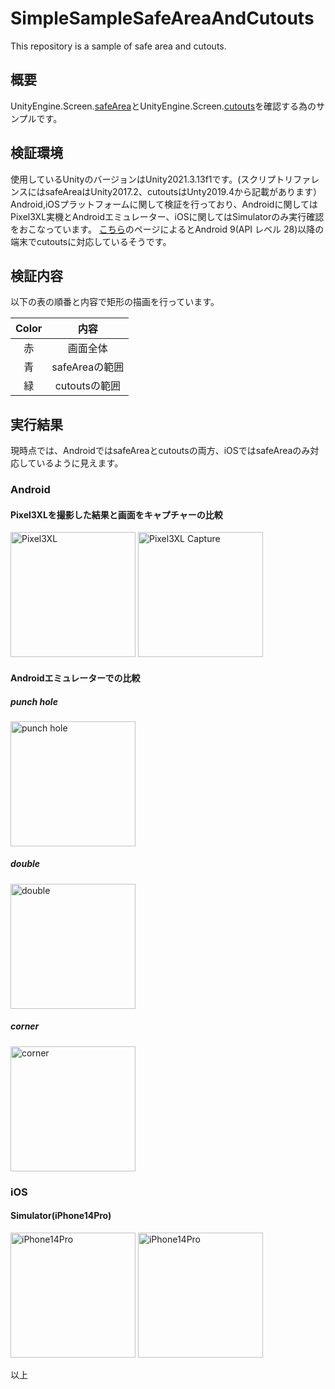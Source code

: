 # SimpleSampleSafeAreaAndCutouts
This repository is a sample of safe area and cutouts.

## 概要

UnityEngine.Screen.[safeArea](https://docs.unity3d.com/ja/current/ScriptReference/Screen-safeArea.html)とUnityEngine.Screen.[cutouts](https://docs.unity3d.com/ja/current/ScriptReference/Screen-cutouts.html)を確認する為のサンプルです。

## 検証環境

使用しているUnityのバージョンはUnity2021.3.13f1です。(スクリプトリファレンスにはsafeAreaはUnity2017.2、cutoutsはUnty2019.4から記載があります）
Android,iOSプラットフォームに関して検証を行っており、Androidに関してはPixel3XL実機とAndroidエミュレーター、iOSに関してはSimulatorのみ実行確認をおこなっています。
[こちら](https://developer.android.com/guide/topics/display-cutout?hl=ja)のページによるとAndroid 9(API レベル 28)以降の端末でcutoutsに対応しているそうです。


## 検証内容

以下の表の順番と内容で矩形の描画を行っています。

|Color|内容|
|:---:|:-:|
|赤|画面全体|
|青|safeAreaの範囲|
|緑|cutoutsの範囲|

## 実行結果

現時点では、AndroidではsafeAreaとcutoutsの両方、iOSではsafeAreaのみ対応しているように見えます。

### Android

#### Pixel3XLを撮影した結果と画面をキャプチャーの比較

<img width="200" alt="Pixel3XL" src="https://user-images.githubusercontent.com/29646672/214475108-9dbc1910-da97-41df-853a-0a4e2b42fb7d.jpg">
<img width="200" alt="Pixel3XL Capture" src="https://user-images.githubusercontent.com/29646672/214475190-42213393-ae81-44a4-b66a-6c94c5d086b7.png">

#### Androidエミュレーターでの比較

##### punch hole

<img width="200" alt="punch hole" src="https://user-images.githubusercontent.com/29646672/214474386-b3bb4a6a-cfc8-43ee-86f7-98969c04a474.png">

##### double

<img width="200" alt="double" src="https://user-images.githubusercontent.com/29646672/214475471-82f738c9-ac5f-4e15-9159-99fb69a63fb4.png">

##### corner

<img width="200" alt="corner" src="https://user-images.githubusercontent.com/29646672/214475520-98f500c6-cd43-4d65-ac25-62c6391b0b87.png">


### iOS

#### Simulator(iPhone14Pro)

<img width="200" alt="iPhone14Pro" src="https://user-images.githubusercontent.com/29646672/214476352-7cc785d8-d360-4050-8cec-bcc7c9c1bcf3.png">
<img width="200" alt="iPhone14Pro" src="https://user-images.githubusercontent.com/29646672/214476491-06e96efb-1720-4aa4-a0eb-3a4325f681ec.png">

以上


